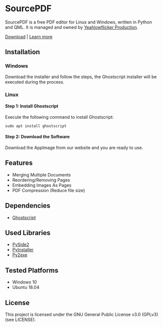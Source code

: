 # SourcePDF

SourcePDF is a free PDF editor for Linux and Windows, written in Python and QML. It is managed and owned by [Yeahlowflicker Production](https://yeahlowflicker.com).

[Download](https://yeahlowflicker.com/sourcepdf#section-download) | [Learn more](https://yeahlowflicker.com/sourcepdf)



## Installation

### Windows
Download the installer and follow the steps, the Ghostscript installer will be executed during the process.

### Linux
#### Step 1: Install Ghostscript
Execute the following command to install Ghostscript:

    sudo apt install ghostscript
#### Step 2: Download the Software
Download the AppImage from our website and you are ready to use.



## Features
- Merging Multiple Documents
- Reordering/Removing Pages
- Embedding Images As Pages
- PDF Compression (Reduce file size)



## Dependencies
- [Ghostscript](https://www.ghostscript.com/download/gsdnld.html)



## Used Libraries
- [PySide2](https://pypi.org/project/PySide2/)
- [PyInstaller](https://github.com/pyinstaller/pyinstaller)
- [Py2exe](https://github.com/py2exe/py2exe)



## Tested Platforms
- Windows 10
- Ubuntu 18.04


## License
This project is licensed under the GNU General Public License v3.0 (GPLv3) (see LICENSE).
